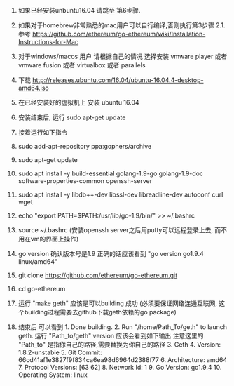 1. 如果已经安装unbuntu16.04 请跳至 第6步骤.
2. 如果对于homebrew非常熟悉的mac用户可以自行编译,否则执行第3步骤
  2.1. 参考  https://github.com/ethereum/go-ethereum/wiki/Installation-Instructions-for-Mac

3. 对于windows/macos 用户  请根据自己的情况 选择安装  vmware player 或者 vmware fusion 或者 virtualbox 或者 parallels
4. 下载 http://releases.ubuntu.com/16.04/ubuntu-16.04.4-desktop-amd64.iso
5. 在已经安装好的虚拟机上 安装 ubuntu 16.04
6. 安装结束后,  运行  sudo apt-get update
7. 接着运行如下指令
  1. sudo add-apt-repository ppa:gophers/archive
  2. sudo apt-get update
  3. sudo apt install  -y  build-essential  golang-1.9-go golang-1.9-doc  software-properties-common  openssh-server
  4. sudo apt install  -y  libdb++-dev   libssl-dev  libreadline-dev  autoconf  curl wget
  5. echo "export PATH=$PATH:/usr/lib/go-1.9/bin/" >> ~/.bashrc
  6. source ~/.bashrc (安装openssh server之后用putty可以远程登录上去, 而不用在vm的界面上操作)
  7. go  version   确认版本号是1.9  正确的话应该看到 "go version go1.9.4 linux/amd64"
  8. git clone  https://github.com/ethereum/go-ethereum.git
  9. cd  go-ethereum
  10. 运行 "make  geth"  应该是可以building 成功 (必须要保证网络连通互联网, 这个building过程需要去github下载geth依赖的go package)
  11. 结束后 可以看到
    1. Done building.
    2. Run "/home/Path_To/geth" to launch geth.
                           运行  "Path_to/geth"  version  应该会看到如下输出
                             注意这里的 "Path_to" 是指你自己的路径,需要替换为你自己的路径
    3. Geth
    4. Version: 1.8.2-unstable
    5. Git Commit: 66cd41af1e3827f9f834ca6ea98d6964d2388f77
    6. Architecture: amd64
    7. Protocol Versions: [63 62]
    8. Network Id: 1
    9. Go Version: go1.9.4
    10. Operating System: linux
